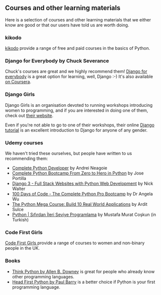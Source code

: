 <!--
.. title: Courses and other learning materials
.. slug: Learning
.. date: 2021-09-10 12:43:28 UTC+01:00
.. tags:
.. category:
.. link:
.. description:
.. type: text
-->

## Courses and other learning materials

Here is a selection of courses and other learning materials that we either know
are good or that our users have told us are worth doing.


### kikodo

[kikodo](https://www.kikodo.io/) provide a range of free and paid courses in the basics of Python.


### Django for Everybody by Chuck Severance

Chuck's courses are great and we highly recommend them!  [Django for everybody](https://www.dj4e.com)
is a great option for learning, well, Django :-) It's also available [on Coursera](https://www.coursera.org/learn/django-build-web-apps).


### Django Girls

Django Girls is an organisation devoted to running
workshops introducing women to programming, and if you are interested in doing one of them,
check out [their website](https://djangogirls.org/en/).

Even if you're not able to go to one of their workshops, their online
[Django tutorial](https://tutorial.djangogirls.org/en/) is an excellent introduction
to Django for anyone of any gender.


### Udemy courses

We haven't tried these ourselves, but people have written to us recommending them:

* [Complete Python Developer](https://www.udemy.com/course/complete-python-developer-zero-to-mastery/) by Andrei Neagoie
* [Complete Python Bootcamp From Zero to Hero in Python](https://www.udemy.com/course/complete-python-bootcamp/) by Jose Portilla
* [Django 3 - Full Stack Websites with Python Web Development](https://www.udemy.com/course/django-3-make-websites-with-python-tutorial-beginner-learn-bootstrap/) by Nick Walter
* [100 Days of Code - The Complete Python Pro Bootcamp](https://www.udemy.com/course/100-days-of-code/) by Dr Angela Wu
* [The Python Mega Course: Build 10 Real World Applications](https://www.udemy.com/course/the-python-mega-course/) by Ardit Sulce
* [Python | Sıfırdan İleri Seviye Programlama](https://www.udemy.com/course/sifirdan-ileri-seviyeye-python/) by Mustafa Murat Coşkun (in Turkish)


### Code First Girls

[Code First Girls ](https://codefirstgirls.org.uk/) provide a range of courses to women and non-binary people in the UK.


### Books

* [Think Python by Allen B. Downey](https://greenteapress.com/wp/think-python/) is great for people who already know other programming languages.
* [Head First Python by Paul Barry](https://www.oreilly.com/library/view/head-first-python/9781491919521/) is a better choice if Python is your first programming language.



